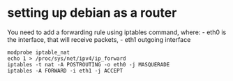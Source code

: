 # setting up debian as a router 

You need to add a forwarding rule using iptables command, where:
	- eth0 is the interface, that will receive packets, 
	- eth1 outgoing interface 
```
modprobe iptable_nat
echo 1 > /proc/sys/net/ipv4/ip_forward
iptables -t nat -A POSTROUTING -o eth0 -j MASQUERADE
iptables -A FORWARD -i eth1 -j ACCEPT
```
